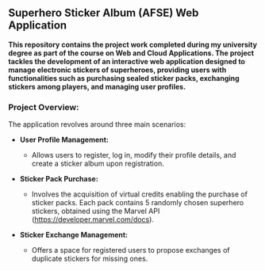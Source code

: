 ## **Superhero Sticker Album (AFSE) Web Application**

**This repository contains the project work completed during my university degree as part of the course on Web and Cloud Applications. The project tackles the development of an interactive web application designed to manage electronic stickers of superheroes, providing users with functionalities such as purchasing sealed sticker packs, exchanging stickers among players, and managing user profiles.**

### **Project Overview:**

The application revolves around three main scenarios:

- **User Profile Management:**
  - Allows users to register, log in, modify their profile details, and create a sticker album upon registration.

- **Sticker Pack Purchase:**
  - Involves the acquisition of virtual credits enabling the purchase of sticker packs. Each pack contains 5 randomly chosen superhero stickers, obtained using the Marvel API (https://developer.marvel.com/docs).

- **Sticker Exchange Management:**
  - Offers a space for registered users to propose exchanges of duplicate stickers for missing ones.
